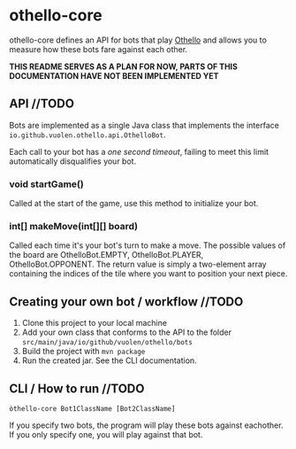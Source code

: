 # othello-core

othello-core defines an API for bots that play [Othello](https://www.worldothello.org/about/about-othello/othello-rules/official-rules/english) and allows you to measure how these bots fare against each other.

**THIS README SERVES AS A PLAN FOR NOW, PARTS OF THIS DOCUMENTATION HAVE NOT BEEN IMPLEMENTED YET**

## API //TODO

Bots are implemented as a single Java class that implements the interface `io.github.vuolen.othello.api.OthelloBot`.

Each call to your bot has a *one second timeout*, failing to meet this limit automatically disqualifies your bot.

### void startGame()
Called at the start of the game, use this method to initialize your bot.

### int[] makeMove(int[][] board)
Called each time it's your bot's turn to make a move. The possible values of the board are OthelloBot.EMPTY, OthelloBot.PLAYER, OthelloBot.OPPONENT.
The return value is simply a two-element array containing the indices of the tile where you want to position your next piece.

## Creating your own bot / workflow //TODO

1. Clone this project to your local machine
2. Add your own class that conforms to the API to the folder `src/main/java/io/github/vuolen/othello/bots`
3. Build the project with `mvn package`
4. Run the created jar. See the CLI documentation.

## CLI / How to run //TODO

`òthello-core Bot1ClassName [Bot2ClassName]`

If you specify two bots, the program will play these bots against eachother. If you only specify one, you will play against that bot.
